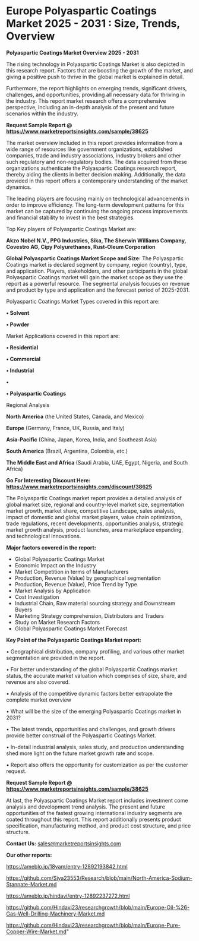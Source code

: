 # Europe Polyaspartic Coatings Market 2025 - 2031 : Size, Trends, Overview

<Strong> Polyaspartic Coatings Market Overview 2025 - 2031</strong>

The rising technology in Polyaspartic Coatings Market is also depicted in this research report. Factors that are boosting the growth of the market, and giving a positive push to thrive in the global market is explained in detail.

Furthermore, the report highlights on emerging trends, significant drivers, challenges, and opportunities, providing all necessary data for thriving in the industry. This report market research offers a comprehensive perspective, including an in-depth analysis of the present and future scenarios within the industry.

<strong>Request Sample Report @ <a href=https://www.marketreportsinsights.com/sample/38625>https://www.marketreportsinsights.com/sample/38625</a></strong>

The market overview included in this report provides information from a wide range of resources like government organizations, established companies, trade and industry associations, industry brokers and other such regulatory and non-regulatory bodies. The data acquired from these organizations authenticate the Polyaspartic Coatings research report, thereby aiding the clients in better decision making. Additionally, the data provided in this report offers a contemporary understanding of the market dynamics.

The leading players are focusing mainly on technological advancements in order to improve efficiency. The long-term development patterns for this market can be captured by continuing the ongoing process improvements and financial stability to invest in the best strategies.

Top Key players of Polyaspartic Coatings Market are:

<strong>Akzo Nobel N.V., PPG Industries, Sika, The Sherwin Williams Company, Covestro AG, Cipy Polyurethanes, Rust-Oleum Corporation</strong>

<strong><b>Global Polyaspartic Coatings Market Scope and Size:</b></strong>
The Polyaspartic Coatings market is declared segment by company, region (country), type, and application. Players, stakeholders, and other participants in the global Polyaspartic Coatings market will gain the market scope as they use the report as a powerful resource. The segmental analysis focuses on revenue and product by type and application and the forecast period of 2025-2031.

Polyaspartic Coatings Market Types covered in this report are:

<strong>•  Solvent

•  Powder</strong>

Market Applications covered in this report are:

<strong>•  Residential

•  Commercial

•  Industrial

•  

•  Polyaspartic Coatings</strong> 

Regional Analysis

<strong>North America</strong> (the United States, Canada, and Mexico)

<strong>Europe</strong> (Germany, France, UK, Russia, and Italy)

<strong>Asia-Pacific</strong> (China, Japan, Korea, India, and Southeast Asia)

<strong>South America</strong> (Brazil, Argentina, Colombia, etc.)

<strong>The Middle East and Africa</strong> (Saudi Arabia, UAE, Egypt, Nigeria, and South Africa)

<strong>Go For Interesting Discount Here: <a href=https://www.marketreportsinsights.com/discount/38625>https://www.marketreportsinsights.com/discount/38625</a></strong>

The Polyaspartic Coatings market report provides a detailed analysis of global market size, regional and country-level market size, segmentation market growth, market share, competitive Landscape, sales analysis, impact of domestic and global market players, value chain optimization, trade regulations, recent developments, opportunities analysis, strategic market growth analysis, product launches, area marketplace expanding, and technological innovations.

<strong><b>Major factors covered in the report:</b></strong>
<ul>
  <li>Global Polyaspartic Coatings Market </li>
  <li>Economic Impact on the Industry</li>
  <li>Market Competition in terms of Manufacturers</li>
  <li>Production, Revenue (Value) by geographical segmentation</li>
  <li>Production, Revenue (Value), Price Trend by Type</li>
  <li>Market Analysis by Application</li>
  <li>Cost Investigation</li>
  <li>Industrial Chain, Raw material sourcing strategy and Downstream Buyers</li>
  <li>Marketing Strategy comprehension, Distributors and Traders</li>
  <li>Study on Market Research Factors</li>
  <li>Global Polyaspartic Coatings Market Forecast</li>
</ul>

<strong><b>Key Point of the Polyaspartic Coatings Market report:</b></strong>

• Geographical distribution, company profiling, and various other market segmentation are provided in the report.

• For better understanding of the global Polyaspartic Coatings market status, the accurate market valuation which comprises of size, share, and revenue are also covered.

• Analysis of the competitive dynamic factors better extrapolate the complete market overview

• What will be the size of the emerging Polyaspartic Coatings market in 2031?

• The latest trends, opportunities and challenges, and growth drivers provide better construal of the Polyaspartic Coatings Market.

• In-detail industrial analysis, sales study, and production understanding shed more light on the future market growth rate and scope.

• Report also offers the opportunity for customization as per the customer request.

<strong>Request Sample Report @ <a href=https://www.marketreportsinsights.com/sample/38625>https://www.marketreportsinsights.com/sample/38625</a></strong>

At last, the Polyaspartic Coatings Market report includes investment come analysis and development trend analysis. The present and future opportunities of the fastest growing international industry segments are coated throughout this report. This report additionally presents product specification, manufacturing method, and product cost structure, and price structure.

<strong>Contact Us:</strong>
sales@marketreportsinsights.com

<strong>Our other reports:</strong>

<a href=https://ameblo.jp/18yam/entry-12892193842.html>https://ameblo.jp/18yam/entry-12892193842.html</a>

<a href=https://github.com/Siya23553/Research/blob/main/North-America-Sodium-Stannate-Market.md>https://github.com/Siya23553/Research/blob/main/North-America-Sodium-Stannate-Market.md</a>

<a href=https://ameblo.jp/hindavi/entry-12892237272.html>https://ameblo.jp/hindavi/entry-12892237272.html</a>

<a href=https://github.com/Hindavi23/researchgrowth/blob/main/Europe-Oil-%26-Gas-Well-Drilling-Machinery-Market.md>https://github.com/Hindavi23/researchgrowth/blob/main/Europe-Oil-%26-Gas-Well-Drilling-Machinery-Market.md</a>

<a href=https://github.com/Hindavi23/researchgrowth/blob/main/Europe-Pure-Copper-Wire-Market.md>https://github.com/Hindavi23/researchgrowth/blob/main/Europe-Pure-Copper-Wire-Market.md</a>"
